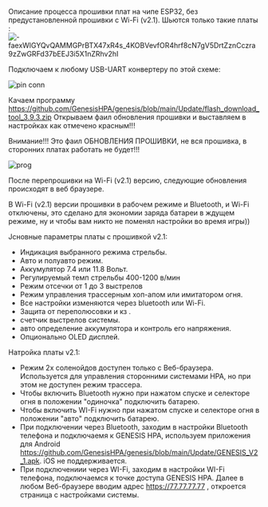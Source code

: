 Описание процесса прошивки плат на чипе ESP32, без предустановленной прошивки с Wi-Fi (v2.1).
Шьются только такие платы :
![-faexWlGYQvQAMMGPrBTX47xR4s_4KOBVevfOR4hrf8cN7gV5DrtZznCczra9zZwGRFd37bEEJ3i5X1nZRhv2hI](https://user-images.githubusercontent.com/65130421/211198486-8d95a485-73d6-4e51-b198-3afe78526cc4.jpg)


Подключаем к любому USB-UART конвертеру по этой схеме:

![pin conn](https://user-images.githubusercontent.com/65130421/211193793-478566af-a9cd-4e7d-b5f8-52bfddc8231c.jpg)

Качаем программу https://github.com/GenesisHPA/genesis/blob/main/Update/flash_download_tool_3.9.3.zip
Открываем фаил обновления прошивки и выставляем в настройках как отмечено красным!!!

Внимание!!! Это фаил ОБНОВЛЕНИЯ ПРОШИВКИ, не вся прошивка, в сторонних платах работать не будет!!! 

![prog](https://user-images.githubusercontent.com/65130421/211194007-ac90ed13-a0e5-4492-85ba-2b6c2dab1986.jpg)

После перепрошивки на Wi-Fi (v2.1) версию, следующие обновления происходят в веб браузере.

В Wi-Fi (v2.1) версии прошивки в рабочем режиме и Bluetooth, и Wi-Fi отключены, это сделано для экономии заряда батареи в ждущем режиме, ну и чтобы вам никто не поменял настройки во время игры))

Jсновные параметры платы с прошивкой v2.1:
- Индикация выбранного режима стрельбы.
- Авто и полуавто режим.
- Аккумулятор 7.4 или 11.8 Вольт.
- Регулируемый темп стрельбы 400-1200 в/мин
- Режим отсечки от 1 до 3 выстрелов
- Режим управления трассерным хоп-апом или имитатором огня.
- Все настройки изменяются через bluetooth или Wi-Fi.
- Защита от переполюсовки и кз .
- счетчик выстрелов системы.
- авто определение аккумулятора и контроль его напряжения.
- Опционально OLED дисплей.

Натройка платы v2.1:

- Режим 2х соленойдов доступен только с Веб-браузера. Используется для управления сторонними системами HPA, но при этом не доступен режим трассера.
- Чтобы включить Bluetooth нужно при нажатом спуске и селекторе огня в положении "одиночка" подключить батарею.
- Чтобы включить WI-Fi нужно при нажатом спуске и селекторе огня в положении "авто" подключить батарею.
- При подключении через Bluetooth, заходим в настройки Bluetooth телефона и подключаемя к GENESIS HPA,  используем приложения для Android https://github.com/GenesisHPA/genesis/blob/main/Update/GENESIS_V2_1.apk. iOS не поддерживается.
- При подключениии через WI-Fi, заходим в настройки WI-Fi телефона, подключаемся к точке доступа GENESIS HPA. Далее в любом Веб-браузере вводим адрес https://77.77.77.77 ,
откроется страница с настройками системы.
